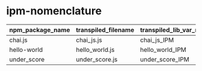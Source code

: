 
# ipm-nomenclature
|npm_package_name|transpiled_filename|transpiled_lib_var_name|system_name|package_folder_name|service_name|git_repo_name|ipm_package_name|
|:----|:----|:----|:----|:----|:----|:----|:----|
|chai.js|chai_js.js|chai_js_IPM|chai_js|chai_js_IPM|chai_js|chai_js|chai-js|
|hello-world|hello_world.js|hello_world_IPM|hello_world|hello_world_IPM|hello_world|hello_world|hello-world|
|under_score|under_score.js|under_score_IPM|under_score|under_score_IPM|under_score|under_score|under-score|
